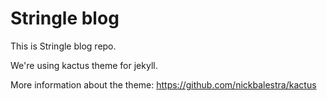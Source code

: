 # Stringle blog

This is Stringle blog repo.

We're using kactus theme for jekyll.

More information about the theme: https://github.com/nickbalestra/kactus
